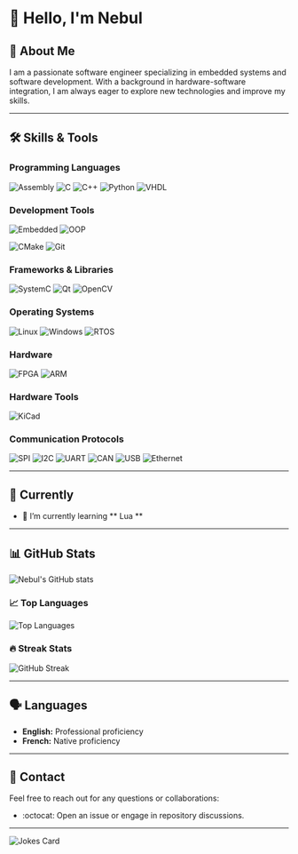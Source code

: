 # 👋 Hello, I'm Nebul

## 📖 About Me

I am a passionate software engineer specializing in embedded systems and software development. With a background in hardware-software integration, I am always eager to explore new technologies and improve my skills.

---

## 🛠 Skills & Tools

### Programming Languages

![Assembly](https://img.shields.io/badge/-Assembly-black?style=for-the-badge&logo=assembly)
![C](https://img.shields.io/badge/-C-00599C?style=for-the-badge&logo=c)
![C++](https://img.shields.io/badge/-C++-00599C?style=for-the-badge&logo=c%2B%2B)
![Python](https://img.shields.io/badge/-Python-black?style=for-the-badge&logo=Python)
![VHDL](https://img.shields.io/badge/-VHDL-blue?style=for-the-badge&logo=vhdl)

### Development Tools

![Embedded](https://img.shields.io/badge/-Embedded-black?style=for-the-badge&logo=embedded)
![OOP](https://img.shields.io/badge/-OOP-blue?style=for-the-badge&logo=oop)

![CMake](https://img.shields.io/badge/-CMake-black?style=for-the-badge&logo=cmake)
![Git](https://img.shields.io/badge/-Git-black?style=for-the-badge&logo=git)

### Frameworks & Libraries

![SystemC](https://img.shields.io/badge/-SystemC-orange?style=for-the-badge&logo=systemc)
![Qt](https://img.shields.io/badge/-Qt-green?style=for-the-badge&logo=qt)
![OpenCV](https://img.shields.io/badge/-OpenCV-green?style=for-the-badge&logo=opencv)

### Operating Systems

![Linux](https://img.shields.io/badge/-Linux-black?style=for-the-badge&logo=linux)
![Windows](https://img.shields.io/badge/-Windows-black?style=for-the-badge&logo=windows)
![RTOS](https://img.shields.io/badge/-RTOS-black?style=for-the-badge&logo=rtos)


### Hardware

![FPGA](https://img.shields.io/badge/-FPGA-blue?style=for-the-badge&logo=fpga)
![ARM](https://img.shields.io/badge/-ARM-black?style=for-the-badge&logo=arm)

### Hardware Tools

![KiCad](https://img.shields.io/badge/-KiCad-brown?style=for-the-badge&logo=kicad)

### Communication Protocols
![SPI](https://img.shields.io/badge/-SPI-lightgrey?style=for-the-badge&logo=spi)
![I2C](https://img.shields.io/badge/-I2C-yellow?style=for-the-badge&logo=i2c)
![UART](https://img.shields.io/badge/-UART-blue?style=for-the-badge&logo=uart)
![CAN](https://img.shields.io/badge/-CAN-black?style=for-the-badge&logo=can)
![USB](https://img.shields.io/badge/-USB-black?style=for-the-badge&logo=usb)
![Ethernet](https://img.shields.io/badge/-Ethernet-black?style=for-the-badge&logo=ethernet)

---

## 🎯 Currently

- 🌱 I’m currently learning ** Lua **

---

## 📊 GitHub Stats

![Nebul's GitHub stats](https://github-readme-stats.vercel.app/api?username=nebul&show_icons=true&theme=radical)

### 📈 Top Languages

![Top Languages](https://github-readme-stats.vercel.app/api/top-langs/?username=nebul&layout=compact&theme=radical)

### 🔥 Streak Stats

![GitHub Streak](https://github-readme-streak-stats.herokuapp.com/?user=yourusername&theme=radical)

---

## 🗣 Languages

- **English:** Professional proficiency
- **French:** Native proficiency
  
---

## 📮 Contact

Feel free to reach out for any questions or collaborations:

- :octocat: Open an issue or engage in repository discussions.

---


![Jokes Card](https://readme-jokes.vercel.app/api?theme=radical)
